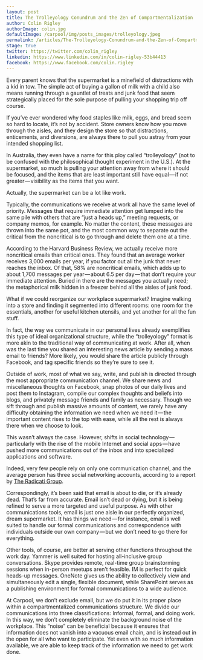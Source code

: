 ```yaml
---
layout: post
title: The Trolleyology Conundrum and the Zen of Compartmentalization
author: Colin Rigley
authorImage: colin.jpg
defaultImage: /carpool/img/posts_images/trolleyology.jpeg
permalink: /articles/The-Trolleyology-Conundrum-and-the-Zen-of-Compartmentalization.html
stage: true
twitter: https://twitter.com/colin_rigley
linkedin: https://www.linkedin.com/in/colin-rigley-53b44413
facebook: https://www.facebook.com/colin.rigley
---
```


Every parent knows that the supermarket is a minefield of distractions with a kid in tow. The simple act of buying a gallon of milk with a child also means running through a gauntlet of treats and junk food that seem strategically placed for the sole purpose of pulling your shopping trip off course.

<!--more-->

<p>If you’ve ever wondered why food staples like milk, eggs, and bread seem so hard to locate, it’s not by accident. Store owners know how you move through the aisles, and they design the store so that distractions, enticements, and diversions, are always there to pull you astray from your intended shopping list.</p>

<p>In Australia, they even have a name for this ploy called “trolleyology” (not to be confused with the philosophical thought experiment in the U.S.). At the supermarket, so much is pulling your attention away from where it should be focused, and the items that are least important still have equal — if not greater — visibility as the items that you want.</p>

<p>Actually, the supermarket can be a lot like work.</p>

<p>Typically, the communications we receive at work all have the same level of priority. Messages that require immediate attention get lumped into the same pile with others that are “just a heads up,” meeting requests, or company memos, for example. No matter the content, these messages are thrown into the same pot, and the most common way to separate out the critical from the noncritical is to go through and delete them one at a time.</p>

<p>According to the Harvard Business Review, we actually receive more noncritical emails than critical ones. They found that an average worker receives 3,000 emails per year, if you factor out all the junk that never reaches the inbox. Of that, 58% are noncritical emails, which adds up to about 1,700 messages per year — about 6.5 per day — that don’t require your immediate attention. Buried in there are the messages you actually need; the metaphorical milk hidden in a freezer behind all the aisles of junk food.</p>

<p>What if we could reorganize our workplace supermarket? Imagine walking into a store and finding it segmented into different rooms: one room for the essentials, another for useful kitchen utensils, and yet another for all the fun stuff.</p>

<p>In fact, the way we communicate in our personal lives already exemplifies this type of ideal organizational structure, while the “trolleyology” format is more akin to the traditional way of communicating at work. After all, when was the last time you shared an interesting news article by sending a mass email to friends? More likely, you would share the article publicly through Facebook, and tag specific friends so they’re sure to see it.</p>

<p>Outside of work, most of what we say, write, and publish is directed through the most appropriate communication channel. We share news and miscellaneous thoughts on Facebook, snap photos of our daily lives and post them to Instagram, compile our complex thoughts and beliefs into blogs, and privately message friends and family as necessary. Though we sift through and publish massive amounts of content, we rarely have any difficulty obtaining the information we need when we need it — the important content rises to the top with ease, while all the rest is always there when we choose to look.</p>

<p>This wasn’t always the case. However, shifts in social technology — particularly with the rise of the mobile Internet and social apps — have pushed more communications out of the inbox and into specialized applications and software.</p>

<p>Indeed, very few people rely on only one communication channel, and the average person has three social networking accounts, according to a report by <a href="http://www.radicati.com/wp/wp-content/uploads/2013/04/Email-Statistics-Report-2013-2017-Executive-Summary.pdf" target="_blank">The Radicati Group</a>.</p>

<p>Correspondingly, it’s been said that email is about to die, or it’s already dead. That’s far from accurate. Email isn’t dead or dying, but it is being refined to serve a more targeted and useful purpose. As with other communications tools, email is just one aisle in our perfectly organized, dream supermarket. It has things we need — for instance, email is well suited to handle our formal communications and correspondence with individuals outside our own company — but we don’t need to go there for everything.</p>

<p>Other tools, of course, are better at serving other functions throughout the work day. Yammer is well suited for hosting all-inclusive group conversations. Skype provides remote, real-time group brainstorming sessions when in-person meetups aren’t feasible. IM is perfect for quick heads-up messages. OneNote gives us the ability to collectively view and simultaneously edit a single, flexible document, while SharePoint serves as a publishing environment for formal communications to a wide audience.</p>

<p>At Carpool, we don’t exclude email, but we do put it in its proper place within a compartmentalized communications structure. We divide our communications into three classifications: Informal, formal, and doing work. In this way, we don’t completely eliminate the background noise of the workplace. This “noise” can be beneficial because it ensures that information does not vanish into a vacuous email chain, and is instead out in the open for all who want to participate. Yet even with so much information available, we are able to keep track of the information we need to get work done.</p>